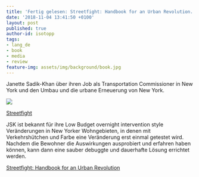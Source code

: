 ```yaml
---
title: 'Fertig gelesen: Streetfight: Handbook for an Urban Revolution.'
date: '2018-11-04 13:41:50 +0100'
layout: post
published: true
author-id: isotopp
tags:
- lang_de
- book
- media
- review
feature-img: assets/img/background/book.jpg
---
```

Janette Sadik-Khan über ihren Job als Transportation Commissioner in New York und den Umbau und die urbane Erneuerung von New York.

[![](/uploads/2018/11/jsk.jpg)](https://www.amazon.de/gp/aw/d/B00ZQH30TU)

[Streetfight](https://www.amazon.de/gp/aw/d/B00ZQH30TU)

JSK ist bekannt für ihre Low Budget overnight intervention style Veränderungen in New Yorker Wohngebieten, in denen mit Verkehrshütchen und Farbe eine Veränderung erst einmal getestet wird. Nachdem die Bewohner die Auswirkungen ausprobiert und erfahren haben können, kann dann eine sauber debuggte und dauerhafte Lösung errichtet werden.

[Streetfight: Handbook for an Urban Revolution](https://www.amazon.de/gp/aw/d/B00ZQH30TU/)
